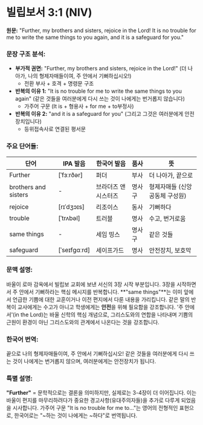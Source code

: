 # 빌립보서 3:1 (NIV)

**원문:**
"Further, my brothers and sisters, rejoice in the Lord! It is no trouble for me to write the same things to you again, and it is a safeguard for you."

### 문장 구조 분석:
- **부가적 권면:** "Further, my brothers and sisters, rejoice in the Lord!" (더 나아가, 나의 형제자매들이여, 주 안에서 기뻐하십시오!)
  - 전환 부사 + 호격 + 명령문 구조
- **반복의 이유 1:** "It is no trouble for me to write the same things to you again" (같은 것들을 여러분에게 다시 쓰는 것이 나에게는 번거롭지 않습니다)
  - 가주어 구문 (It is + 형용사 + for me + to부정사)
- **반복의 이유 2:** "and it is a safeguard for you" (그리고 그것은 여러분에게 안전장치입니다)
  - 등위접속사로 연결된 평서문

### 주요 단어들:

| 단어 | IPA 발음 | 한국어 발음 | 품사 | 뜻 |
|------|----------|-------------|------|-----|
| Further | [ˈfɜːrðər] | 퍼더 | 부사 | 더 나아가, 끝으로 |
| brothers and sisters | - | 브라더즈 앤 시스터즈 | 명사구 | 형제자매들 (신앙공동체 구성원) |
| rejoice | [rɪˈdʒɔɪs] | 리조이스 | 동사 | 기뻐하다 |
| trouble | [ˈtrʌbəl] | 트러블 | 명사 | 수고, 번거로움 |
| same things | - | 세임 띵스 | 명사구 | 같은 것들 |
| safeguard | [ˈseɪfɡɑːrd] | 세이프가드 | 명사 | 안전장치, 보호막 |

### 문맥 설명:
바울이 로마 감옥에서 빌립보 교회에 보낸 서신의 3장 시작 부분입니다. 3장을 시작하면서 주 안에서 기뻐하라는 핵심 메시지를 반복합니다. **"same things"**는 이미 앞에서 언급한 기쁨에 대한 교훈이거나 이전 편지에서 다룬 내용을 가리킵니다. 같은 말의 반복이 교사에게는 수고가 아니고 학생에게는 **안전**을 위해 필요함을 강조합니다. '주 안에서'(in the Lord)는 바울 신학의 핵심 개념으로, 그리스도와의 연합을 나타내며 기쁨의 근원이 환경이 아닌 그리스도와의 관계에서 나온다는 것을 강조합니다.

### 한국어 번역:
끝으로 나의 형제자매들이여, 주 안에서 기뻐하십시오! 같은 것들을 여러분에게 다시 쓰는 것이 나에게는 번거롭지 않으며, 여러분에게는 안전장치가 됩니다.

### 특별 설명:
**"Further"** = 문학적으로는 결론을 의미하지만, 실제로는 3-4장이 더 이어집니다. 이는 바울이 편지를 마무리하려다가 중요한 경고사항(유대주의자들)을 추가로 다루게 되었음을 시사합니다. 가주어 구문 "It is no trouble for me to..."는 영어의 전형적인 표현으로, 한국어로는 "~하는 것이 나에게는 ~하다"로 번역됩니다.